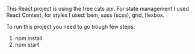 This React project is using the free cats api. For state management I used React Context, for styles I used: bem, sass (scss), grid, flexbox.

To run this project you need to go trough few steps:

1. npm install
2. npm start
